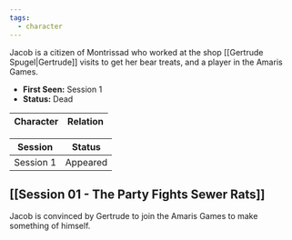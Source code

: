 ```yaml
---
tags:
  - character
---
```

Jacob is a citizen of Montrissad who worked at the shop [[Gertrude Spugel|Gertrude]] visits to get her bear treats, and a player in the Amaris Games.

- **First Seen:** Session 1
- **Status:** Dead

|           Character           |     Relation      |
| :---------------------------: | :---------------: |

|  Session  |  Status  |
| :-------: | :------: |
| Session 1 | Appeared |
## [[Session 01 - The Party Fights Sewer Rats]]
Jacob is convinced by Gertrude to join the Amaris Games to make something of himself.